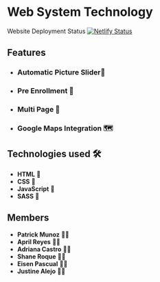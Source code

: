 # Web System Technology
Website Deployment Status
[![Netlify Status](https://api.netlify.com/api/v1/badges/90f28f41-46e1-4e35-9838-b65f26c1d3a5/deploy-status)](https://app.netlify.com/sites/exactenrollment/deploys)

## Features

- ### **Automatic Picture Slider💯** 
- ### **Pre Enrollment 🥳** 
- ### **Multi Page 💎**
- ### **Google Maps Integration 🗺️** 

## Technologies used 🛠️

- **HTML** 🚀
- **CSS** 🚀
- **JavaScript** 🚀
- **SASS** 🚀

## Members

- **Patrick Munoz** 🧑‍💻
- **April Reyes** 🧑‍💻
- **Adriana Castro** 🧑‍💻
- **Shane Roque** 🧑‍💻
- **Eisen Pascual** 🧑‍💻
- **Justine Alejo** 🧑‍💻
